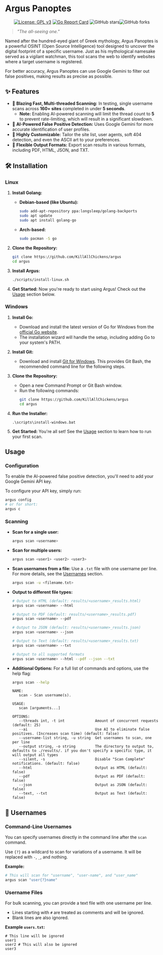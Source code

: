 # Argus Panoptes

<div align="center">

[![License: GPL v3](https://img.shields.io/badge/License-GPL_v3-blue.svg)](https://www.gnu.org/licenses/gpl-3.0)
[![Go Report Card](https://goreportcard.com/badge/github.com/KillAllChickens/argus)](https://goreportcard.com/report/github.com/KillAllChickens/argus)
![GitHub stars](https://img.shields.io/github/stars/KillAllChickens/argus?style=social)![GitHub forks](https://img.shields.io/github/forks/KillAllChickens/argus?style=social)

</div>


> _"The all-seeing one."_

Named after the hundred-eyed giant of Greek mythology, Argus Panoptes is a powerful OSINT (Open Source Intelligence) tool designed to uncover the digital footprint of a specific username. Just as his mythological namesake served as a vigilant watchman, this tool scans the web to identify websites where a target username is registered.

For better accuracy, Argus Panoptes can use Google Gemini to filter out false positives, making results as precise as possible.

## ✨ Features

- 🚀 **Blazing Fast, Multi-threaded Scanning:** In testing, single username scans across **160+ sites** completed in under **5 seconds**.
  - **Note:** Enabling AI-powered scanning will limit the thread count to **5** to prevent rate-limiting, which will result in a significant slowdown.
- 🤖 **AI-Powered False Positive Detection:** Uses Google Gemini for more accurate identification of user profiles.
- 🔧 **Highly Customizable:** Tailor the site list, user agents, soft 404 detection, and even the ASCII art to your preferences.
- 📄 **Flexible Output Formats:** Export scan results in various formats, including PDF, HTML, JSON, and TXT.

## 🛠️ Installation

### Linux

1.  **Install Golang:**
    - **Debian-based (like Ubuntu):**
      ```bash
      sudo add-apt-repository ppa:longsleep/golang-backports
      sudo apt update
      sudo apt install golang-go
      ```
    - **Arch-based:**
      ```bash
      sudo pacman -S go
      ```

2.  **Clone the Repository:**

    ```bash
    git clone https://github.com/KillAllChickens/argus
    cd argus
    ```

3.  **Install Argus:**

    ```bash
    ./scripts/install-linux.sh
    ```

4.  **Get Started:**
    Now you're ready to start using Argus! Check out the [Usage](#usage) section below.

### Windows

1.  **Install Go:**
    - Download and install the latest version of Go for Windows from the [official Go website](https://go.dev/dl/).
    - The installation wizard will handle the setup, including adding Go to your system's PATH.

2.  **Install Git:**
    - Download and install [Git for Windows](https://git-scm.com/download/win). This provides Git Bash, the recommended command line for the following steps.

3.  **Clone the Repository:**
    - Open a new Command Prompt or Git Bash window.
    - Run the following commands:
      ```bash
      git clone https://github.com/KillAllChickens/argus
      cd argus
      ```

4.  **Run the Installer:**

    ```batch
    .\scripts\install-windows.bat
    ```

5.  **Get Started:**
    You're all set! See the [Usage](#usage) section to learn how to run your first scan.

## Usage

### Configuration

To enable the AI-powered false positive detection, you'll need to add your Google Gemini API key.

To configure your API key, simply run:

```bash
argus config
# or for short:
argus c
```

### Scanning

- **Scan for a single user:**

  ```bash
  argus scan <username>
  ```

- **Scan for multiple users:**

  ```bash
  argus scan <user1> <user2> <user3>
  ```

- **Scan usernames from a file:**
  Use a `.txt` file with one username per line. For more details, see the [Usernames](#-usernames) section.

  ```bash
  argus scan -u <filename.txt>
  ```

- **Output to different file types:**

  ```bash
  # Output to HTML (default: results/<username>_results.html)
  argus scan <username> --html

  # Output to PDF (default: results/<username>_results.pdf)
  argus scan <username> --pdf

  # Output to JSON (default: results/<username>_results.json)
  argus scan <username> --json

  # Output to Text (default: results/<username>_results.txt)
  argus scan <username> --txt

  # Output to all supported formats
  argus scan <username> --html --pdf --json --txt
  ```

- **Additional Options:**
  For a full list of commands and options, use the help flag:

  ```bash
  argus scan --help
  ```

  ```
  NAME:
     scan - Scan username(s).

  USAGE:
     scan [arguments...]

  OPTIONS:
     --threads int, -t int              Amount of concurrent requests (default: 25)
     --ai                               Use AI to eliminate false positives. (Increases scan time) (default: false)
     --username-list string, -u string  Get usernames to scan, one per line
     --output string, -o string         The directory to output to, defaults to ./results/. if you don't specify a specific type, it will output all types
     --silent, -s                       Disable "Scan Complete" notifications. (default: false)
     --html                             Output as HTML (default: false)
     --pdf                              Output as PDF (default: false)
     --json                             Output as JSON (default: false)
     --text, --txt                      Output as Text (default: false)
  ```

## 📝 Usernames

### Command-Line Usernames

You can specify usernames directly in the command line after the `scan` command.

Use `{?}` as a wildcard to scan for variations of a username. It will be replaced with `-`, `_`, and nothing.

**Example:**

```bash
# This will scan for "username", "user-name", and "user_name"
argus scan "user{?}name"
```

### Username Files

For bulk scanning, you can provide a text file with one username per line.

- Lines starting with `#` are treated as comments and will be ignored.
- Blank lines are also ignored.

**Example `users.txt`:**

```
# This line will be ignored
user1
user2 # This will also be ignored
user3
```
